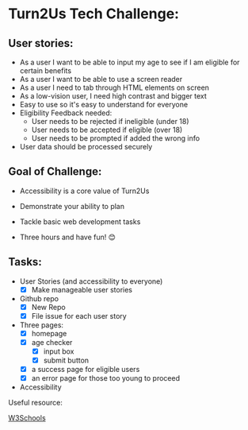 # Turn2Us Tech Challenge:

## User stories:

* As a user I want to be able to input my age to see if I am eligible for certain benefits
* As a user I want to be able to use a screen reader
* As a user I need to tab through HTML elements on screen
* As a low-vision user, I need high contrast and bigger text
* Easy to use so it's easy to understand for everyone
* Eligibility Feedback needed:
    * User needs to be rejected if ineligible (under 18)
    * User needs to be accepted if eligible (over 18)
    * User needs to be prompted if added the wrong info
* User data should be processed securely

## Goal of Challenge:

* Accessibility is a core value of Turn2Us

* Demonstrate your ability to plan
* Tackle basic web development tasks
* Three hours and have fun! 😊

## Tasks:

* User Stories (and accessibility to everyone) 
    * [x] Make manageable user stories
* Github repo
    * [x] New Repo
    * [x] File issue for each user story
* Three pages:
    * [x] homepage
    * [x] age checker
        * [x] input box
        * [x] submit button
    * [x] a success page for eligible users
    * [x] an error page for those too young to proceed
* Accessibility

Useful resource:

[W3Schools](https://www.w3schools.com/accessibility/accessibility_autocomplete.php)